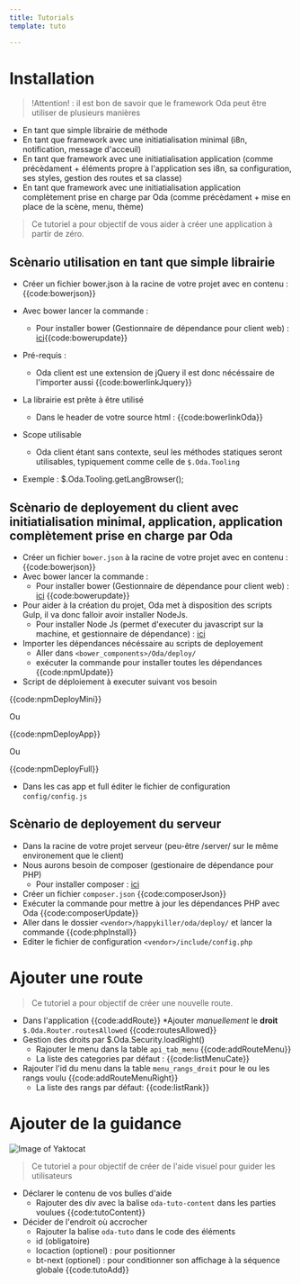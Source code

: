 ```yaml
---
title: Tutorials
template: tuto

---
```


# Installation

> !Attention! : il est bon de savoir que le framework Oda peut être utiliser de plusieurs manières

* En tant que simple librairie de méthode
* En tant que framework avec une initiatialisation minimal (i8n, notification, message d'acceuil)
* En tant que framework avec une initiatialisation application (comme précèdament + éléments propre à l'application ses i8n, sa configuration, ses styles, gestion des routes et sa classe)
* En tant que framework avec une initiatialisation application complètement prise en charge par Oda (comme précèdament + mise en place de la scène, menu, thème)

> Ce tutoriel a pour objectif de vous aider à créer une application à partir de zéro.

## Scènario utilisation en tant que simple librairie

* Créer un fichier bower.json à la racine de votre projet avec en contenu : 
{{code:bowerjson}}
* Avec bower lancer la commande :
  * Pour installer bower (Gestionnaire de dépendance pour client web) : [ici](http://bower.io/#install-bower){{code:bowerupdate}}
* Pré-requis :
  * Oda client est une extension de jQuery il est donc nécéssaire de l'importer aussi 
{{code:bowerlinkJquery}}
* La librairie est prête à être utilisé
  * Dans le header de votre source html : 
{{code:bowerlinkOda}}
* Scope utilisable
  * Oda client étant sans contexte, seul les méthodes statiques seront utilisables, typiquement comme celle de `$.Oda.Tooling`


* Exemple : $.Oda.Tooling.getLangBrowser();

## Scènario de deployement du client avec initiatialisation minimal, application, application complètement prise en charge par Oda

* Créer un fichier `bower.json` à la racine de votre projet avec en contenu : 
{{code:bowerjson}}
* Avec bower lancer la commande :
  * Pour installer bower (Gestionnaire de dépendance pour client web) : [ici](http://bower.io/#install-bower) 
{{code:bowerupdate}}
* Pour aider à la création du projet, Oda met à disposition des scripts Gulp, il va donc falloir avoir installer NodeJs.
  * Pour installer Node Js (permet d'executer du javascript sur la machine, et gestionnaire de dépendance) : [ici](https://nodejs.org/en/)
* Importer les dépendances nécéssaire au scripts de deployement
  * Aller dans `<bower_components>/Oda/deploy/`
  * exécuter la commande pour installer toutes les dépendances {{code:npmUpdate}}
* Script de déploiement à executer suivant vos besoin

{{code:npmDeployMini}}

Ou

{{code:npmDeployApp}}

Ou 

{{code:npmDeployFull}}


* Dans les cas app et full éditer le fichier de configuration `config/config.js`

## Scènario de deployement du serveur

* Dans la racine de votre projet serveur (peu-être /server/ sur le même environement que le client)
* Nous aurons besoin de composer (gestionaire de dépendance pour PHP)
  * Pour installer composer : [ici](https://getcomposer.org/)
* Créer un fichier `composer.json` {{code:composerJson}}
* Exécuter la commande pour mettre à jour les dépendances PHP avec Oda 
{{code:composerUpdate}}
* Aller dans le dossier `<vendor>/happykiller/oda/deploy/` et lancer la commande 
{{code:phpInstall}}
* Editer le fichier de configuration `<vendor>/include/config.php`

# Ajouter une route

> Ce tutoriel a pour objectif de créer une nouvelle route.

* Dans l'application 
{{code:addRoute}}
*Ajouter *manuellement* le **droit** `$.Oda.Router.routesAllowed` 
{{code:routesAllowed}}
* Gestion des droits par $.Oda.Security.loadRight()
  * Rajouter le menu dans la table `api_tab_menu` 
{{code:addRouteMenu}}
  * La liste des categories par défaut : 
{{code:listMenuCate}}
* Rajouter l'id du menu dans la table `menu_rangs_droit` pour le ou les rangs voulu 
{{code:addRouteMenuRight}}
  * La liste des rangs par défaut: 
{{code:listRank}}

# Ajouter de la guidance

![Image of Yaktocat](../content/img/tuto.gif)

> Ce tutoriel a pour objectif de créer de l'aide visuel pour guider les utilisateurs

* Déclarer le contenu de vos bulles d'aide
  * Rajouter des div avec la balise `oda-tuto-content` dans les parties voulues 
{{code:tutoContent}}    
* Décider de l'endroit où accrocher
  *  Rajouter la balise `oda-tuto` dans le code des éléments
  * id (obligatoire)
  * locaction (optionel) : pour positionner
  * bt-next (optionel) : pour conditionner son affichage à la séquence globale 
{{code:tutoAdd}}